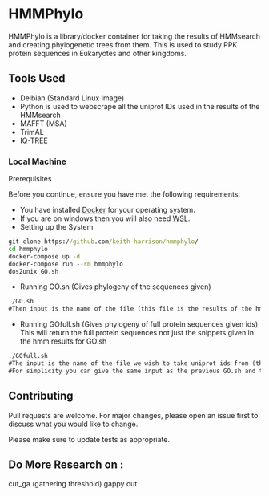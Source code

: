 # HMMPhylo
HMMPhylo is a library/docker container for taking the results of HMMsearch and creating phylogenetic trees from them.
This is used to study PPK protein sequences in Eukaryotes and other kingdoms.
## Tools Used
* Delbian (Standard Linux Image)
* Python is used to webscrape all the uniprot IDs used in the results of the HMMsearch
* MAFFT (MSA) 
* TrimAL 
* IQ-TREE

### Local Machine

Prerequisites

Before you continue, ensure you have met the following requirements:
* You have installed [Docker](https://docs.docker.com/get-docker/) for your operating system.
* If you are on windows then you will also need [WSL](https://docs.microsoft.com/en-us/windows/wsl/install-win10).
* Setting up the System
```bat
git clone https://github.com/keith-harrison/hmmphylo/
cd hmmphylo
docker-compose up -d
docker-compose run --rm hmmphylo
dos2unix GO.sh
```
* Running GO.sh (Gives phylogeny of the sequences given)
```bat
./GO.sh
#Then input is the name of the file (this file is the results of the hmmsearch in fasta output)
```
* Running GOfull.sh (Gives phylogeny of full protein sequences given ids)
This will return the full protein sequences not just the snippets given in the hmm results for GO.sh
```bat
./GOfull.sh
#The input is the name of the file we wish to take uniprot ids from (this can take any file with format >ID1 >ID2 >....)
#For simplicity you can give the same input as the previous GO.sh and the second input will be "full<FILENAME>"
```

## Contributing
Pull requests are welcome. For major changes, please open an issue first to discuss what you would like to change.

Please make sure to update tests as appropriate.

## Do More Research on :
cut_ga (gathering threshold)
gappy out

